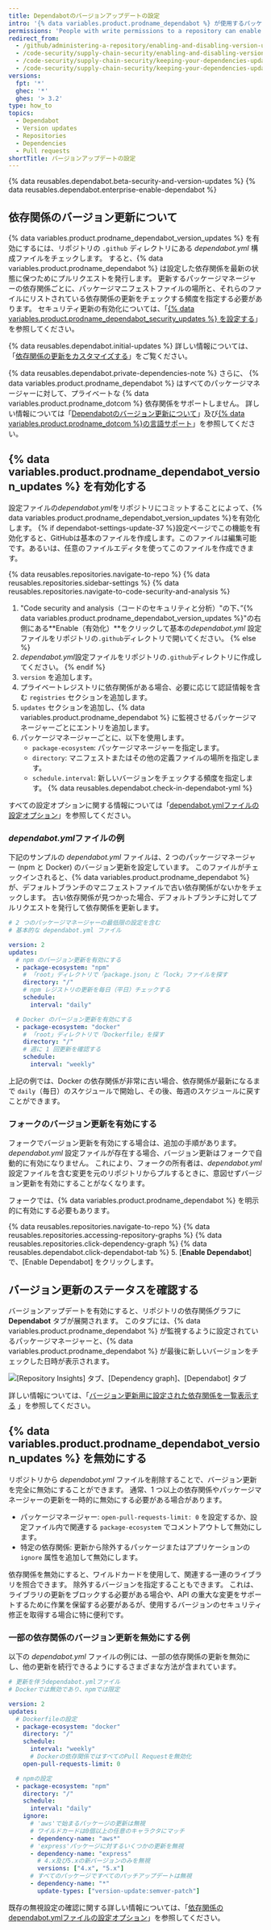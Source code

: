```yaml
---
title: Dependabotのバージョンアップデートの設定
intro: '{% data variables.product.prodname_dependabot %} が使用するパッケージを自動的に更新するようにリポジトリを設定できます。'
permissions: 'People with write permissions to a repository can enable or disable {% data variables.product.prodname_dependabot_version_updates %} for the repository.'
redirect_from:
  - /github/administering-a-repository/enabling-and-disabling-version-updates
  - /code-security/supply-chain-security/enabling-and-disabling-version-updates
  - /code-security/supply-chain-security/keeping-your-dependencies-updated-automatically/enabling-and-disabling-version-updates
  - /code-security/supply-chain-security/keeping-your-dependencies-updated-automatically/enabling-and-disabling-dependabot-version-updates
versions:
  fpt: '*'
  ghec: '*'
  ghes: '> 3.2'
type: how_to
topics:
  - Dependabot
  - Version updates
  - Repositories
  - Dependencies
  - Pull requests
shortTitle: バージョンアップデートの設定
---
```


<!--Marketing-LINK: From /features/security/software-supply-chain page "About version updates for dependencies".-->
{% data reusables.dependabot.beta-security-and-version-updates %}
{% data reusables.dependabot.enterprise-enable-dependabot %}

## 依存関係のバージョン更新について

{% data variables.product.prodname_dependabot_version_updates %} を有効にするには、リポジトリの `.github` ディレクトリにある *dependabot.yml* 構成ファイルをチェックします。 すると、{% data variables.product.prodname_dependabot %} は設定した依存関係を最新の状態に保つためにプルリクエストを発行します。 更新するパッケージマネージャーの依存関係ごとに、パッケージマニフェストファイルの場所と、それらのファイルにリストされている依存関係の更新をチェックする頻度を指定する必要があります。 セキュリティ更新の有効化については、「[{% data variables.product.prodname_dependabot_security_updates %} を設定する](/github/managing-security-vulnerabilities/configuring-dependabot-security-updates)」を参照してください。

{% data reusables.dependabot.initial-updates %} 詳しい情報については、「[依存関係の更新をカスタマイズする](/github/administering-a-repository/customizing-dependency-updates)」をご覧ください。

{% data reusables.dependabot.private-dependencies-note %} さらに、 {% data variables.product.prodname_dependabot %} はすべてのパッケージマネージャーに対して、プライべートな {% data variables.product.prodname_dotcom %} 依存関係をサポートしません。 詳しい情報については「[Dependabotのバージョン更新について](/github/administering-a-repository/about-dependabot-version-updates#supported-repositories-and-ecosystems)」及び[{% data variables.product.prodname_dotcom %}の言語サポート](/github/getting-started-with-github/github-language-support)」を参照してください。

## {% data variables.product.prodname_dependabot_version_updates %} を有効化する

設定ファイルの*dependabot.yml*をリポジトリにコミットすることによって、{% data variables.product.prodname_dependabot_version_updates %}を有効化します。
{% if dependabot-settings-update-37 %}設定ページでこの機能を有効化すると、GitHubは基本のファイルを作成します。このファイルは編集可能です。あるいは、任意のファイルエディタを使ってこのファイルを作成できます。

{% data reusables.repositories.navigate-to-repo %}
{% data reusables.repositories.sidebar-settings %}
{% data reusables.repositories.navigate-to-code-security-and-analysis %}
1. "Code security and analysis（コードのセキュリティと分析）"の下、”{% data variables.product.prodname_dependabot_version_updates %}"の右側にある**Enable（有効化）**をクリックして基本の*dependabot.yml* 設定ファイルをリポジトリの`.github`ディレクトリで開いてください。
{% else %}
1. *dependabot.yml*設定ファイルをリポジトリの`.github`ディレクトリに作成してください。
{% endif %}
1. `version` を追加します。
1. プライベートレジストリに依存関係がある場合、必要に応じて認証情報を含む `registries` セクションを追加します。
1. `updates` セクションを追加し、{% data variables.product.prodname_dependabot %} に監視させるパッケージマネージャーごとにエントリを追加します。
1. パッケージマネージャーごとに、以下を使用します。
    - `package-ecosystem`: パッケージマネージャーを指定します。
    - `directory`: マニフェストまたはその他の定義ファイルの場所を指定します。
    - `schedule.interval`: 新しいバージョンをチェックする頻度を指定します。
{% data reusables.dependabot.check-in-dependabot-yml %}

すべての設定オプションに関する情報については「[dependabot.ymlファイルの設定オプション](/github/administering-a-repository/configuration-options-for-dependency-updates)」を参照してください。

### *dependabot.yml*ファイルの例

下記のサンプルの *dependabot.yml* ファイルは、2 つのパッケージマネージャー (npm と Docker) のバージョン更新を設定しています。 このファイルがチェックインされると、{% data variables.product.prodname_dependabot %} が、デフォルトブランチのマニフェストファイルで古い依存関係がないかをチェックします。 古い依存関係が見つかった場合、デフォルトブランチに対してプルリクエストを発行して依存関係を更新します。

```yaml
# 2 つのパッケージマネージャーの最低限の設定を含む
# 基本的な dependabot.yml ファイル

version: 2
updates:
  # npm のバージョン更新を有効にする
  - package-ecosystem: "npm"
    # 「root」ディレクトリで「package.json」と「lock」ファイルを探す
    directory: "/"
    # npm レジストリの更新を毎日（平日）チェックする
    schedule:
      interval: "daily"

  # Docker のバージョン更新を有効にする
  - package-ecosystem: "docker"
    # 「root」ディレクトリで「Dockerfile」を探す
    directory: "/"
    # 週に 1 回更新を確認する
    schedule:
      interval: "weekly"
```

上記の例では、Docker の依存関係が非常に古い場合、依存関係が最新になるまで `daily`（毎日）のスケジュールで開始し、その後、毎週のスケジュールに戻すことができます。

### フォークのバージョン更新を有効にする

フォークでバージョン更新を有効にする場合は、追加の手順があります。 *dependabot.yml* 設定ファイルが存在する場合、バージョン更新はフォークで自動的に有効になりません。 これにより、フォークの所有者は、*dependabot.yml* 設定ファイルを含む変更を元のリポジトリからプルするときに、意図せずバージョン更新を有効にすることがなくなります。

フォークでは、{% data variables.product.prodname_dependabot %} を明示的に有効にする必要もあります。

{% data reusables.repositories.navigate-to-repo %}
{% data reusables.repositories.accessing-repository-graphs %}
{% data reusables.repositories.click-dependency-graph %}
{% data reusables.dependabot.click-dependabot-tab %}
5. [**Enable Dependabot**] で、[Enable Dependabot] をクリックします。

## バージョン更新のステータスを確認する

バージョンアップデートを有効にすると、リポジトリの依存関係グラフに**Dependabot** タブが展開されます。 このタブには、{% data variables.product.prodname_dependabot %} が監視するように設定されているパッケージマネージャーと、{% data variables.product.prodname_dependabot %} が最後に新しいバージョンをチェックした日時が表示されます。

![[Repository Insights] タブ、[Dependency graph]、[Dependabot] タブ](/assets/images/help/dependabot/dependabot-tab-view.png)

詳しい情報については、「[バージョン更新用に設定された依存関係を一覧表示する](/github/administering-a-repository/listing-dependencies-configured-for-version-updates) 」を参照してください。

## {% data variables.product.prodname_dependabot_version_updates %} を無効にする

リポジトリから *dependabot.yml* ファイルを削除することで、バージョン更新を完全に無効にすることができます。 通常、1 つ以上の依存関係やパッケージマネージャーの更新を一時的に無効にする必要がある場合があります。

- パッケージマネージャー: `open-pull-requests-limit: 0` を設定するか、設定ファイル内で関連する `package-ecosystem` でコメントアウトして無効にします。
- 特定の依存関係: 更新から除外するパッケージまたはアプリケーションの `ignore` 属性を追加して無効にします。

依存関係を無効にすると、ワイルドカードを使用して、関連する一連のライブラリを照合できます。 除外するバージョンを指定することもできます。 これは、ライブラリの更新をブロックする必要がある場合や、API の重大な変更をサポートするために作業を保留する必要があるが、使用するバージョンのセキュリティ修正を取得する場合に特に便利です。

### 一部の依存関係のバージョン更新を無効にする例

以下の *dependabot.yml* ファイルの例には、一部の依存関係の更新を無効にし、他の更新を続行できるようにするさまざまな方法が含まれています。

```yaml
# 更新を伴うdependabot.ymlファイル
# Dockerでは無効であり、npmでは限定

version: 2
updates:
  # Dockerfileの設定
  - package-ecosystem: "docker"
    directory: "/"
    schedule:
      interval: "weekly"
      # Dockerの依存関係ではすべてのPull Requestを無効化
    open-pull-requests-limit: 0

  # npmの設定
  - package-ecosystem: "npm"
    directory: "/"
    schedule:
      interval: "daily"
    ignore:
      # 'aws'で始まるパッケージの更新は無視
      # ワイルドカードは0個以上の任意のキャラクタにマッチ
      - dependency-name: "aws*"
      # 'express'パッケージに対するいくつかの更新を無視
      - dependency-name: "express"
        # 4.x及び5.xの新バージョンのみを無視
        versions: ["4.x", "5.x"]
      # すべてのパッケージですべてのパッチアップデートは無視
      - dependency-name: "*"
        update-types: ["version-update:semver-patch"]
```

既存の無視設定の確認に関する詳しい情報については、「[依存関係のdependabot.ymlファイルの設定オプション](/github/administering-a-repository/configuration-options-for-dependency-updates#ignore)」を参照してください。
